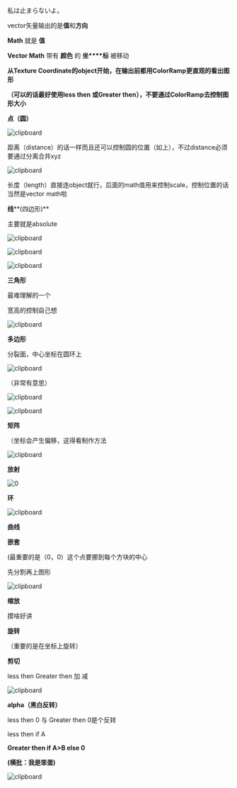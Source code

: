 私は止まらないよ。

vector矢量输出的是**值**和**方向**

**Math** 就是 **值**

**Vector Math** 带有 **颜色** 的 **坐****标** 被移动

**从Texture Coordinate的object开始，在输出前都用ColorRamp更直观的看出图形**

**（可以的话最好使用less then 或Greater then），不要通过ColorRamp去控制图形大小**

**点（圆）**

![clipboard](../节点运算/img/Untitled.assets/clipboard.png)

距离（distance）的话一样而且还可以控制圆的位置（如上），不过distance必须要通过分离合并xyz

![clipboard](../节点运算/img/Untitled.assets/clipboard-1669814644642.png)

长度（length）直接连object就行，后面的math值用来控制scale，控制位置的话当然是vector math啦

**线****(四边形)**

主要就是absolute

![clipboard](../节点运算/img/Untitled.assets/clipboard-1669814665325.png)

![clipboard](../节点运算/img/Untitled.assets/clipboard-1669814677539.png)

![clipboard](../节点运算/img/Untitled.assets/clipboard-1669814688004.png)

**三角形**

最难理解的一个

宽高的控制自己想

![clipboard](../节点运算/img/Untitled.assets/clipboard-1669814701751.png)

**多边形**

分裂面，中心坐标在圆环上

![clipboard](../节点运算/img/Untitled.assets/clipboard-1669814715130.png)

（非常有意思）

![clipboard](../节点运算/img/Untitled.assets/clipboard-1669814728919.png)

![clipboard](../节点运算/img/Untitled.assets/clipboard-1669814739225.png)

**矩阵**

（坐标会产生偏移，这得看制作方法

![clipboard](../节点运算/img/Untitled.assets/clipboard-1669814751889.png)

**放射**

![0](../节点运算/img/Untitled.assets/clipboard-1669814762552.png)

**环**

![clipboard](../节点运算/img/Untitled.assets/clipboard-1669814773634.png)

**曲线**

**嵌套**

(最重要的是（0，0）这个点要挪到每个方块的中心

先分割再上图形

![clipboard](../节点运算/img/Untitled.assets/clipboard-1669814784506.png)

**缩放**

摸啥好讲

**旋转**

（重要的是在坐标上旋转）

**剪切**

less then  Greater then 加 减

![clipboard](../节点运算/img/Untitled.assets/clipboard-1669814796387.png)

**alpha（黑白反转）**

less then 0 与 Greater then 0是个反转

less then if A

**Greater then if A>B else 0**

**(横批：我是笨蛋)**

![clipboard](../节点运算/img/Untitled.assets/clipboard-1669814808387.png)